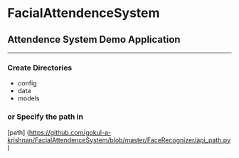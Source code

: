 # FacialAttendenceSystem
 ## Attendence System Demo Application
 ---
 ### Create Directories
 * config
 * data
 * models
 ### or Specify the path in 
  [path] (https://github.com/gokul-a-krishnan/FacialAttendenceSystem/blob/master/FaceRecognizer/api_path.py)
